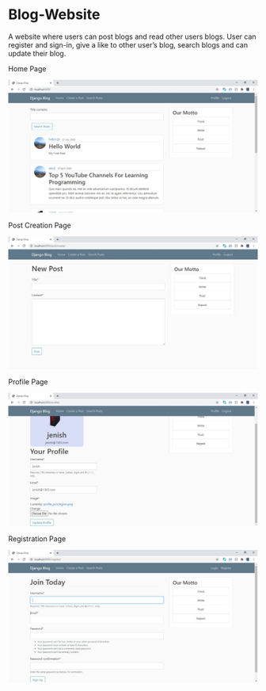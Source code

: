 # Blog-Website
A website where users can post blogs and read other users blogs. User can register and sign-in, give a like to other user’s blog, search blogs and can update their blog.

Home Page

![](Sample_Images/1.JPG)

Post Creation Page

![](Sample_Images/2.JPG)

Profile Page

![](Sample_Images/3.JPG)

Registration Page

![](Sample_Images/4.JPG)
